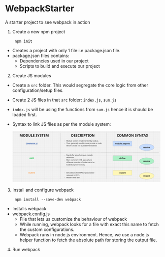 # WebpackStarter
A starter project to see webpack in action

1. Create a new npm project

        npm init
- Creates a project with only 1 file i.e package.json file.
- package.json files contains:
    - Dependencies used in our project
    - Scripts to build and execute our project

2. Create JS modules

- Create a `src` folder. This would segregate the core logic from other configuration/setup files.
- Create 2 JS files in that `src` folder: `index.js`, `sum.js`
- `index.js` will be using the functions from `sum.js` hence it is should be loaded first.
- Syntax to link JS files as per the module system:

    <img src="./lectureAssests/moduleSystem.png" alt="Module System">

3. Install and configure webpack

        npm install --save-dev webpack

- Installs webpack
- webpack.config.js 
    - File that lets us customize the behaviour of webpack
    - While running, webpack looks for a file with exact this name to fetch the custom configurations.
    - Webpack runs in node.js environment. Hence, we use a node.js helper function to fetch the absolute path for storing the output file.

4. Run webpack
